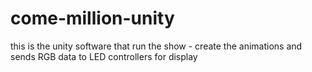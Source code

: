 # come-million-unity
this is the unity software that run the show - create the animations and sends RGB data to LED controllers for display
